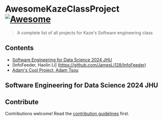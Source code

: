 # AwesomeKazeClassProject [![Awesome](https://awesome.re/badge.svg)](https://awesome.re)

> A complete list of all projects for Kaze&#39;s Software engineering class


## Contents

- [Software Engineering for Data Science 2024 JHU](#software-engineering-for-data-science-2024-jhu)
- [InfoFeeder, Haolin Li] (https://github.com/JamesLi128/InfoFeeder)
- [Adam's Cool Project, Adam Tsou](https://github.com/atsou2/clothingquality)

## Software Engineering for Data Science 2024 JHU


## Contribute

Contributions welcome! Read the [contribution guidelines](contributing.md) first.
